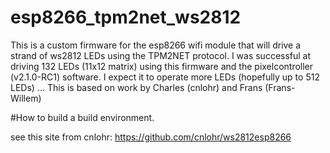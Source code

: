 # esp8266_tpm2net_ws2812
This is a custom firmware for the esp8266 wifi module that will drive a strand of ws2812 LEDs using the TPM2NET protocol. I was successful at driving 132 LEDs (11x12 matrix) using this firmware and the pixelcontroller (v2.1.0-RC1) software. I expect it to operate more LEDs (hopefully up to 512 LEDs) ... This is based on work by Charles (cnlohr) and Frans (Frans-Willem) 

#How to build a build environment.

see this site from cnlohr: https://github.com/cnlohr/ws2812esp8266
